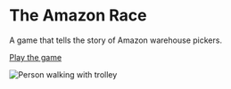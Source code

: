# The Amazon Race

A game that tells the story of Amazon warehouse pickers.

[Play the game](https://www.abc.net.au/news/2019-02-27/amazon-warehouse-workers-game-race/10803346)

![Person walking with trolley](https://www.abc.net.au/res/sites/news-projects/interactive-amazon-game/1.7.9/thumbnail/WalkRight.gif)
